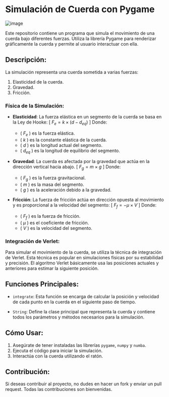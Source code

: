 # **Simulación de Cuerda con Pygame**

![image](https://github.com/AkarisDimitry/TenseStringSim/assets/34775621/9f71488b-739f-46b9-888a-edf0af093359)

Este repositorio contiene un programa que simula el movimiento de una cuerda bajo diferentes fuerzas. Utiliza la librería Pygame para renderizar gráficamente la cuerda y permite al usuario interactuar con ella.

## **Descripción**:

La simulación representa una cuerda sometida a varias fuerzas:
1. Elasticidad de la cuerda.
2. Gravedad.
3. Fricción.

### **Física de la Simulación**:

- **Elasticidad**:
  La fuerza elástica en un segmento de la cuerda se basa en la Ley de Hooke:
  \[ $F_e = k \times (d - d_{eq})$ \]
  Donde:
  - \( $F_e$ \) es la fuerza elástica.
  - \( $k$ \) es la constante elástica de la cuerda.
  - \( $d$ \) es la longitud actual del segmento.
  - \( $d_{eq}$ \) es la longitud de equilibrio del segmento.

- **Gravedad**:
  La cuerda es afectada por la gravedad que actúa en la dirección vertical hacia abajo.
  \[ $F_g = m \times g$ \]
  Donde:
  - \( $F_g$ \) es la fuerza gravitacional.
  - \( $m$ \) es la masa del segmento.
  - \( $g$ \) es la aceleración debido a la gravedad.

- **Fricción**:
  La fuerza de fricción actúa en dirección opuesta al movimiento y es proporcional a la velocidad del segmento:
  \[ $F_f = -\mu \times V$ \]
  Donde:
  - \( $F_f$ \) es la fuerza de fricción.
  - \( $\mu$ \) es el coeficiente de fricción.
  - \( $V$ \) es la velocidad del segmento.

### **Integración de Verlet**:

Para simular el movimiento de la cuerda, se utiliza la técnica de integración de Verlet. Esta técnica es popular en simulaciones físicas por su estabilidad y precisión. El algoritmo Verlet básicamente usa las posiciones actuales y anteriores para estimar la siguiente posición.

## **Funciones Principales**:

- `integrate`: Esta función se encarga de calcular la posición y velocidad de cada punto en la cuerda en el siguiente paso de tiempo.
  
- `String`: Define la clase principal que representa la cuerda y contiene todos los parámetros y métodos necesarios para la simulación.

## **Cómo Usar**:

1. Asegúrate de tener instaladas las librerías `pygame`, `numpy` y `numba`.
2. Ejecuta el código para iniciar la simulación.
3. Interactúa con la cuerda utilizando el ratón.

## **Contribución**:

Si deseas contribuir al proyecto, no dudes en hacer un fork y enviar un pull request. Todas las contribuciones son bienvenidas.
